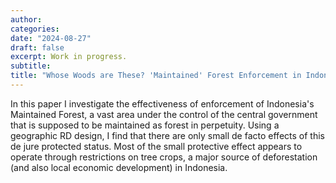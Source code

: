 ```yaml
---
author:
categories:
date: "2024-08-27"
draft: false
excerpt: Work in progress.
subtitle: 
title: "Whose Woods are These? 'Maintained' Forest Enforcement in Indonesia"
---
```


In this paper I investigate the effectiveness of enforcement of Indonesia's Maintained Forest, a vast area under the control of the central government that is supposed to be maintained as forest in perpetuity. Using a geographic RD design, I find that there are only small de facto effects of this de jure protected status. Most of the small protective effect appears to operate through restrictions on tree crops, a major source of deforestation (and also local economic development) in Indonesia.


